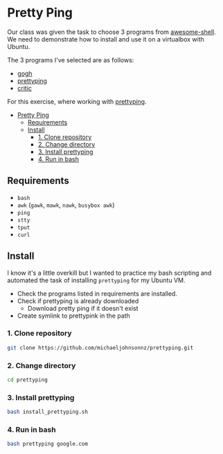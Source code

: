 # Pretty Ping

Our class was given the task to choose 3 programs from [awesome-shell](https://github.com/alebcay/awesome-shell). We need to demonstrate how to install and use it on a virtualbox with Ubuntu. 

The 3 programs I've selected are as follows:
- [gogh](https://github.com/Mayccoll/Gogh)
- [prettyping](https://github.com/denilsonsa/prettyping)
- [critic](https://github.com/Checksum/critic.sh)

For this exercise, where working with [prettyping](https://github.com/denilsonsa/prettyping).

- [Pretty Ping](#pretty-ping)
  - [Requirements](#requirements)
  - [Install](#install)
    - [1. Clone repository](#1-clone-repository)
    - [2. Change directory](#2-change-directory)
    - [3. Install prettyping](#3-install-prettyping)
    - [4. Run in bash](#4-run-in-bash)

## Requirements

- `bash`
- `awk` (`gawk`, `mawk`, `nawk`, `busybox awk`)
- `ping`
- `stty`
- `tput`
- `curl`

## Install

I know it's a little overkill but I wanted to practice my bash scripting and automated the task of installing `prettyping` for my Ubuntu VM. 
- Check the programs listed in requirements are installed.
- Check if prettyping is already downloaded
  - Download pretty ping if it doesn't exist
- Create symlink to prettypink in the path

### 1. Clone repository

```bash
git clone https://github.com/michaeljohnsonnz/prettyping.git
```

### 2. Change directory

```bash
cd prettyping
```

### 3. Install prettyping

```bash
bash install_prettyping.sh
```

### 4. Run in bash

```bash
bash prettyping google.com
```